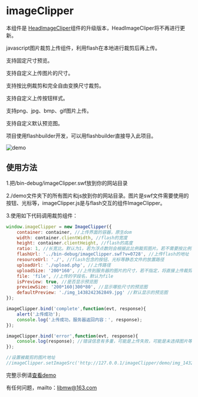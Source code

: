 # imageClipper

本组件是 [HeadImageCliper](https://github.com/libmw/headImageCliper)组件的升级版本，HeadImageCliper将不再进行更新。

javascript图片裁剪上传组件，利用flash在本地进行裁剪后再上传。

支持固定尺寸预览。

支持自定义上传图片的尺寸。

支持按比例裁剪和完全自由变换尺寸裁剪。

支持自定义上传按钮样式。

支持png、jpg、bmp、gif图片上传。

支持自定义默认预览图。

项目使用flashbuilder开发，可以用flashbuilder直接导入此项目。

![demo](http://libmw.github.io/resource/2015/headimagecliper/demo.png)


## 使用方法

1.把/bin-debug/imageClipper.swf放到你的网站目录

2./demo文件夹下的所有图片和js放到你的网站目录。图片是swf文件需要使用的按钮、光标等，imageClipper.js是与flash交互的组件ImageClipper。

3.使用如下代码调用裁剪组件：

```javascript
window.imageClipper = new ImageClipper({
    container: container, //上传界面的容器，原生dom
    width: container.clientWidth, //flash的宽度
    height: container.clientHeight, //flash的高度
    ratio: 1, //长宽比。默认为1。若为浮点数则会根据此比例裁剪图片。若不需要按比例裁剪，请设置为0
    flashUrl: '../bin-debug/imageClipper.swf?v=0728', //上传flash的地址
    resourceUrl: './', //flash包含的按钮、光标等静态文件的放置路径
    uploadUrl: './upload.php', //上传路径
    uploadSize: '200*160', //上传到服务器的图片的尺寸，若不指定，将直接上传裁剪后的图片区域
    file: 'file', //上传的字段名，默认为file
    isPreview: true, //是否显示预览图
    previewSize: '200*160|300*80', //显示哪些尺寸的预览图
    defaultPreview: './img_1438242362849.jpg' //默认显示的预览图
});

imageClipper.bind('complete',function(evt, response){
    alert('上传成功');
    console.log('上传成功，服务器返回内容：', response);
});

imageClipper.bind('error',function(evt, response){
    console.log(response); //错误信息有多重，可能是上传失败，可能是未选择图片等
});

//设置被裁剪的图片地址
//imageClipper.setImageSrc('http://127.0.0.1/imageClipper/demo/img_1432626207571.jpg');
```

完整示例请[查看demo](http://libmw.github.io/2015/08/10/image-clipper.html)

有任何问题，mailto：libmw@163.com


